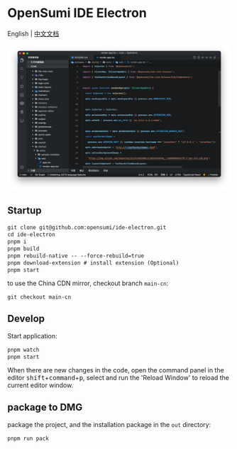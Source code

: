 # OpenSumi IDE Electron

English | [中文文档](https://opensumi.com/zh/docs/integrate/quick-start/electron)

![OpenSumi Desktop](./snapshots/sumi-electron.png)

## Startup

```shell
git clone git@github.com:opensumi/ide-electron.git
cd ide-electron
pnpm i
pnpm build
pnpm rebuild-native -- --force-rebuild=true
pnpm download-extension # install extension (Optional)
pnpm start
```

to use the China CDN mirror, checkout branch `main-cn`:

```shell
git checkout main-cn
```

## Develop

Start application:

```shell
pnpm watch
pnpm start
```

When there are new changes in the code, open the command panel in the editor <kbd>shift</kbd>+<kbd>command</kbd>+<kbd>p</kbd>, select and run the 'Reload Window' to reload the current editor window.

## package to DMG

package the project, and the installation package in the `out` directory:

```shell
pnpm run pack
```
